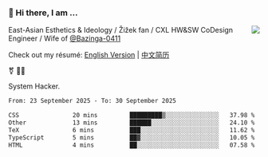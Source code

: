 ### 👋 Hi there, I am ...

<img align="right" src="https://github-readme-stats.vercel.app/api?username=vickiegpt&show_icons=true&icon_color=0366d6&bg_color=ffffff&hide_title=true" />

East-Asian Esthetics & Ideology / Žižek fan / CXL HW&SW CoDesign Engineer / Wife of [@Bazinga-0411](https://bazinga-0411.github.io/)

Check out my résumé: [English Version](http://asplos.dev/) | [中文简历](http://asplos.dev/CN.html)

⚧️ 
🏳️‍⚧️ 

System Hacker.


<!--START_SECTION:waka-->

```txt
From: 23 September 2025 - To: 30 September 2025

CSS               20 mins         █████████▒░░░░░░░░░░░░░░░   37.98 %
Other             13 mins         ██████░░░░░░░░░░░░░░░░░░░   24.10 %
TeX               6 mins          ███░░░░░░░░░░░░░░░░░░░░░░   11.62 %
TypeScript        5 mins          ██▓░░░░░░░░░░░░░░░░░░░░░░   10.05 %
HTML              4 mins          ██░░░░░░░░░░░░░░░░░░░░░░░   07.58 %
```

<!--END_SECTION:waka-->
